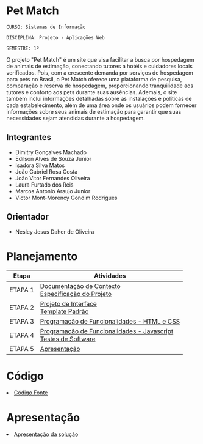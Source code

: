 # Pet Match

`CURSO: Sistemas de Informação`

`DISCIPLINA: Projeto - Aplicações Web`

`SEMESTRE: 1º`

O projeto "Pet Match" é um site que visa facilitar a busca por hospedagem de animais de estimação, conectando tutores a hotéis e cuidadores locais verificados. Pois, com a crescente demanda por serviços de hospedagem para pets no Brasil, o Pet Match oferece uma plataforma de pesquisa, comparação e reserva de hospedagem, proporcionando tranquilidade aos tutores e conforto aos pets durante suas ausências. Ademais, o site também inclui informações detalhadas sobre as instalações e políticas de cada estabelecimento, além de uma área onde os usuários podem fornecer informações sobre seus animais de estimação para garantir que suas necessidades sejam atendidas durante a hospedagem.

## Integrantes

* Dimitry Gonçalves Machado
* Edilson Alves de Souza Junior
* Isadora Silva Matos
* João Gabriel Rosa Costa
* João Vitor Fernandes Oliveira
* Laura Furtado dos Reis
* Marcos Antonio Araujo Junior
* Victor Mont-Morency Gondim Rodrigues
## Orientador

* Nesley Jesus Daher de Oliveira

# Planejamento

| Etapa         | Atividades |
|  :----:   | ----------- |
| ETAPA 1         |[Documentação de Contexto](docs/context.md) <br> [Especificação do Projeto](docs/especification.md) |
| ETAPA 2         |[Projeto de Interface](docs/interface.md) <br> [Template Padrão](docs/template.md) |
| ETAPA 3         |[Programação de Funcionalidades - HTML e CSS](docs/development.md) |
| ETAPA 4        |[Programação de Funcionalidades - Javascript](docs/development.md) <br> [Testes de Software ](docs/tests.md) |
| ETAPA 5         | [Apresentação](presentation/README.md) |

# Código

<li><a href="src/README.md"> Código Fonte</a></li>

# Apresentação

<li><a href="presentation/README.md"> Apresentação da solução</a></li>
